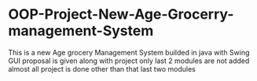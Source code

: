 # OOP-Project-New-Age-Grocerry-management-System
This is a new Age grocery Management System builded in java with  Swing GUI proposal is given along with project only last 2 modules are not added almost all project is done other than that last two modules 
